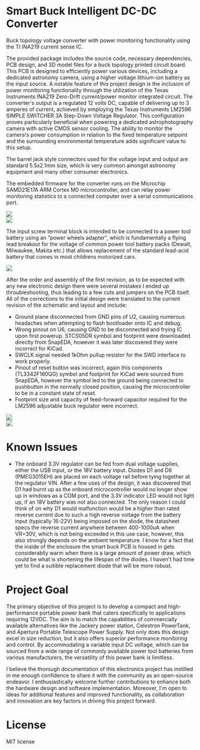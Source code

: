 # Smart Buck Intelligent DC-DC Converter
Buck topology voltage converter with power monitoring functionality using the TI INA219 current sense IC.

The provided package includes the source code, necessary dependencies, PCB design, and 3D model files for a buck topology printed circuit board. This PCB is designed to efficiently power various devices, including a dedicated astronomy camera, using a higher voltage lithium-ion battery as the input source. A notable feature of this project design is the inclusion of power monitoring functionality through the utilization of the Texas Instruments INA219 Zero-Drift current/power monitor integrated circuit. The converter's output is a regulated 12 volts DC, capable of delivering up to 3 amperes of current, achieved by employing the Texas Instruments LM2596 SIMPLE SWITCHER 3A Step-Down Voltage Regulator. This configuration proves particularly beneficial when powering a dedicated astrophotography camera with active CMOS sensor cooling. The ability to monitor the camera's power consumption in relation to the fixed temperature setpoint and the surrounding environmental temperature adds significant value to this setup.

The barrel jack style connectors used for the voltage input and output are standard 5.5x2.1mm size, which is very common amongst astronomy equipment and many other consumer electronics.

The embedded firmware for the converter runs on the Microchip SAMD21E17A ARM Cortex M0 microcontroller, and can relay power monitoring statistics to a connected computer over a serial communications port.

<img src="https://github.com/fbutkovich/Smart-Buck-Intelligent-DC-DC-Converter/blob/main/docs/assets/images/Smart Buck Converter Top Isometric Rev2.jpg" style="display: block; margin: auto;" />

<img src="https://github.com/fbutkovich/Smart-Buck-Intelligent-DC-DC-Converter/blob/main/docs/assets/images/Smart Buck Converter Bottom Isometric Rev2.jpg" style="display: block; margin: auto;" />

The input screw terminal block is intended to be connected to a power tool battery using an “power wheels adapter”, which is fundamentally a flying lead breakout for the voltage of common power tool battery packs (Dewalt, Milwaukee, Makita etc.) that allows replacement of the standard lead-acid battery that comes in most childrens motorized cars.

<img src="https://github.com/fbutkovich/Smart-Buck-Intelligent-DC-DC-Converter/blob/main/docs/assets/images/IMG_2854.JPG" style="display: block; margin: auto;" />

After the order and assembly of the first revision, as to be expected with any new electronic design there were several mistakes I ended up throubleshooting, thus leading to a few cuts and jumpers on the PCB itself. All of the corrections to the initial design were translated to the current revision of the schematic and layout and include:

* Ground plane disconnected from GND pins of U2, causing numerous headaches when attempting to flash bootloader onto IC and debug.
* Wrong pinout on U6, causing GND to be disconnected and frying IC upon first powerup. STCS05DR symbol and footprint were downloaded directly  from SnapEDA, however it was later discovered they were incorrect for KiCad.
* SWCLK signal needed 1kOhm pullup resistor for the SWD interface to work properly.
* Pinout of reset button was incorrect, again this components (TL3342F160QG) symbol and footprint for KiCad were sourced from SnapEDA, however the symbol led to the ground being connected to pushbutton in the normally     closed position, causing the microcontroller to be in a constant state of reset.
* Footprint size and capacity of feed-forward capacitor required for the LM2596 adjustable buck regulator were incorrect.

<img src="https://github.com/fbutkovich/Smart-Buck-Intelligent-DC-DC-Converter/blob/main/docs/assets/images/IMG_2811.JPG" style="display: block; margin: auto;" />

<img src="https://github.com/fbutkovich/Smart-Buck-Intelligent-DC-DC-Converter/blob/main/docs/assets/images/IMG_2812.JPG" style="display: block; margin: auto;" />

# Known Issues
* The onboard 3.3V regulator can be fed from dual voltage supplies, either the USB input, or the 18V battery input. Diodes D1 and D6 (PMEG3015EH) are placed on each voltage rail before tying together at the regulator VIN. After a few uses of the design, it was discovered that D1 had burnt up as the onboard microcontroller would no longer show up in windows as a COM port, and the 3.3V indicator LED would not light up, if an 18V battery was not also connected. The only reason I could think of on why D1 would malfunction would be a higher than rated reverse current due to such a high reverse voltage from the battery input (typically 16-22V) being imposed on the diode, the datasheet specs the reverse current anywhere between 400-1000uA when VR=30V, which is not being exceeded in this use case, however, this also strongly depends on the ambient temperature. I know for a fact that the inside of the enclosure the smart buck PCB is housed in gets considerablly warm when there is a large amount of power draw, which could be what is shortening the lifespan of the diodes. I haven't had time yet to find a suitible replacement diode that will be more robust.

# Project Goal
The primary objective of this project is to develop a compact and high-performance portable power bank that caters specifically to applications requiring 12VDC. The aim is to match the capabilities of commercially available alternatives like the Jackery power station, Celestron PowerTank, and Apertura Portable Telescope Power Supply. Not only does this design excel in size reduction, but it also offers superior performance monitoring and control. By accommodating a variable input DC voltage, which can be sourced from a wide range of commonly available power tool batteries from various manufacturers, the versatility of this power bank is limitless.

I believe the thorough documentation of this electronics project has instilled in me enough confidence to share it with the community as an open-source endeavor. I enthusiastically welcome further contributions to enhance both the hardware design and software implementation. Moreover, I'm open to ideas for additional features and improved functionality, as collaboration and innovation are key factors in driving this project forward.

# License
MIT license
